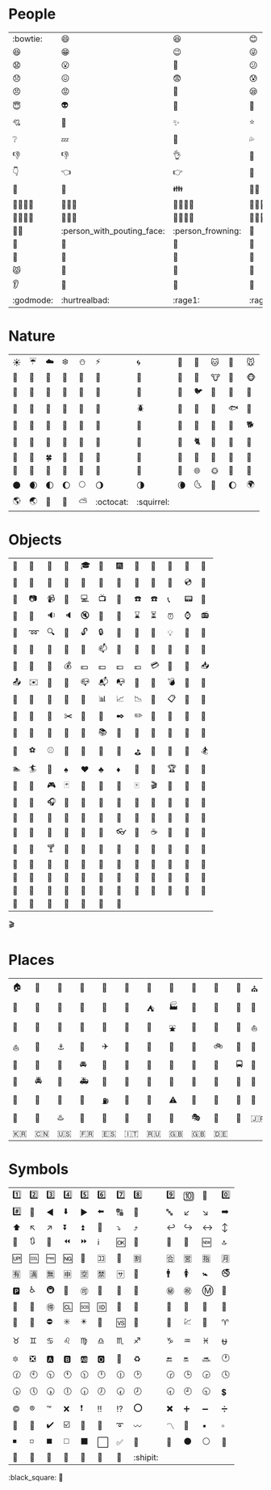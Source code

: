 # People

|   |   |   |   |   |   |   |   |   |   |   |   |
| --- | --- | --- | --- | --- | --- | --- | --- | --- | --- | --- | --- |
| :bowtie: | :smile: | :laughing: | :blush: | :smiley: | :relaxed: | :smirk: | :heart_eyes: | :kissing_heart: | :kissing_closed_eyes: | :flushed: | :relieved: |
| :satisfied: | :grin: | :wink: | :stuck_out_tongue_winking_eye: | :stuck_out_tongue_closed_eyes: | :grinning: | :kissing: | :kissing_smiling_eyes: | :stuck_out_tongue: | :sleeping: | :worried: | :frowning: |
| :anguished: | :open_mouth: | :grimacing: | :confused: | :hushed: | :expressionless: | :unamused: | :sweat_smile: | :sweat: | :disappointed_relieved: | :weary: | :pensive: |
| :disappointed: | :confounded: | :fearful: | :cold_sweat: | :persevere: | :cry: | :sob: | :joy: | :astonished: | :scream: | :neckbeard: | :tired_face: |
| :angry: | :rage: | :triumph: | :sleepy: | :yum: | :mask: | :sunglasses: | :dizzy_face: | :imp: | :smiling_imp: | :neutral_face: | :no_mouth: |
| :innocent: | :alien: | :yellow_heart: | :blue_heart: | :purple_heart: | :heart: | :green_heart: | :broken_heart: | :heartbeat: | :heartpulse: | :two_hearts: | :revolving_hearts: |
| :cupid: | :sparkling_heart: | :sparkles: | :star: | :star2: | :dizzy: | :boom: | :collision: | :anger: | :exclamation: | :question: | :grey_exclamation: |
| :grey_question: | :zzz: | :dash: | :sweat_drops: | :notes: | :musical_note: | :fire: | :hankey: | :poop: | :shit: | :+1: | :thumbsup: |
| :-1: | :thumbsdown: | :ok_hand: | :punch: | :facepunch: | :fist: | :v: | :wave: | :hand: | :raised_hand: | :open_hands: | :point_up: |
| :point_down: | :point_left: | :point_right: | :raised_hands: | :pray: | :point_up_2: | :clap: | :muscle: | :metal: | :fu: | :walking: | :runner: |
| :running: | :couple: | :family: | :family_man_boy: | :family_man_boy_boy: | :family_man_girl: | :family_man_girl_boy: ‍| :family_man_girl_girl: ‍‍| :family_man_man_boy: | :family_man_man_boy_boy: | :family_man_man_girl: | :family_man_man_girl_boy: |
| :family_man_man_girl_girl: ‍| :family_man_woman_boy: | :family_man_woman_boy_boy: | :family_man_woman_girl: ‍| :family_man_woman_girl_boy: ‍| :family_man_woman_girl_girl: ‍‍| :family_woman_boy: | :family_woman_boy_boy: | :family_woman_girl: ‍| :family_woman_girl_boy: ‍| :family_woman_girl_girl: ‍‍| :family_woman_woman_boy: |
| :family_woman_woman_boy_boy: | :family_woman_woman_girl: ‍| :family_woman_woman_girl_boy: ‍| :family_woman_woman_girl_girl: | :two_men_holding_hands: | :two_women_holding_hands: | :dancer: | :dancers: | :ok_woman: | :no_good: | :information_desk_person: | :raising_hand: |
| :bride_with_veil: | :person_with_pouting_face: | :person_frowning: | :bow: | :couplekiss_man_man: | :couplekiss_man_woman: | :couplekiss_woman_woman: | :couple_with_heart: | :couple_with_heart_man_man: | :couple_with_heart_woman_man: | :couple_with_heart_woman_woman: | :massage: |
| :haircut: | :nail_care: | :boy: | :girl: | :woman: | :man: | :baby: | :older_woman: | :older_man: | :person_with_blond_hair: | :man_with_gua_pi_mao: | :man_with_turban: |
| :construction_worker: | :cop: | :angel: | :princess: | :smiley_cat: | :smile_cat: | :heart_eyes_cat: | :kissing_cat: | :smirk_cat: | :scream_cat: | :crying_cat_face: | :joy_cat: |
| :pouting_cat: | :japanese_ogre: | :japanese_goblin: | :see_no_evil: | :hear_no_evil: | :speak_no_evil: | :guardsman: | :skull: | :feet: | :lips: | :kiss: | :droplet: |
| :ear: | :eyes: | :nose: | :tongue: | :love_letter: | :bust_in_silhouette: | :busts_in_silhouette: | :speech_balloon: | :thought_balloon: | :feelsgood: | :finnadie: | :goberserk: |
| :godmode: | :hurtrealbad: | :rage1: | :rage2: | :rage3: | :rage4: | :suspect: | :trollface: |||||

# Nature

|   |   |   |   |   |   |   |   |   |   |   |   |
| --- | --- | --- | --- | --- | --- | --- | --- | --- | --- | --- | --- |
| :sunny: | :umbrella: | :cloud: | :snowflake: | :snowman: | :zap: | :cyclone: | :foggy: | :ocean: | :cat: | :dog: | :mouse: |
| :hamster: | :rabbit: | :wolf: | :frog: | :tiger: | :koala: | :bear: | :pig: | :pig_nose: | :cow: | :boar: | :monkey_face: |
| :monkey: | :horse: | :racehorse: | :camel: | :sheep: | :elephant: | :panda_face: | :snake: | :bird: | :baby_chick: | :hatched_chick: | :hatching_chick: |
| :chicken: | :penguin: | :turtle: | :bug: | :honeybee: | :ant: | :beetle: | :snail: | :octopus: | :tropical_fish: | :fish: | :whale: |
| :whale2: | :dolphin: | :cow2: | :ram: | :rat: | :water_buffalo: | :tiger2: | :rabbit2: | :dragon: | :goat: | :rooster: | :dog2: |
| :pig2: | :mouse2: | :ox: | :dragon_face: | :blowfish: | :crocodile: | :dromedary_camel: | :leopard: | :cat2: | :poodle: | :paw_prints: | :bouquet: |
| :cherry_blossom: | :tulip: | :four_leaf_clover: | :rose: | :sunflower: | :hibiscus: | :maple_leaf: | :leaves: | :fallen_leaf: | :herb: | :mushroom: | :cactus: |
| :palm_tree: | :evergreen_tree: | :deciduous_tree: | :chestnut: | :seedling: | :blossom: | :ear_of_rice: | :shell: | :globe_with_meridians: | :sun_with_face: | :full_moon_with_face: | :new_moon_with_face: |
| :new_moon: | :waxing_crescent_moon: | :first_quarter_moon: | :waxing_gibbous_moon: | :full_moon: | :waning_gibbous_moon: | :last_quarter_moon: | :waning_crescent_moon: | :last_quarter_moon_with_face: | :first_quarter_moon_with_face: | :moon: | :earth_africa: |
| :earth_americas: | :earth_asia: | :volcano: | :milky_way: | :partly_sunny: | :octocat: | :squirrel: |

# Objects

|   |   |   |   |   |   |   |   |   |   |   |   |
| --- | --- | --- | --- | --- | --- | --- | --- | --- | --- | --- | --- |
| :bamboo: | :gift_heart: | :dolls: | :school_satchel: | :mortar_board: | :flags: | :fireworks: | :sparkler: | :wind_chime: | :rice_scene: | :jack_o_lantern: | :ghost: |
| :santa: | :christmas_tree: | :gift: | :bell: | :no_bell: | :tanabata_tree: | :tada: | :confetti_ball: | :balloon: | :crystal_ball: | :cd: | :dvd: |
| :floppy_disk: | :camera: | :video_camera: | :movie_camera: | :computer: | :tv: | :iphone: | :phone: | :telephone: | :telephone_receiver: | :pager: | :fax: |
| :minidisc: | :vhs: | :sound: | :speaker: | :mute: | :loudspeaker: | :mega: | :hourglass: | :hourglass_flowing_sand: | :alarm_clock: | :watch: | :radio: |
| :satellite: | :loop: | :mag: | :mag_right: | :unlock: | :lock: | :lock_with_ink_pen: | :closed_lock_with_key: | :key: | :bulb: | :flashlight: | :high_brightness: |
| :low_brightness: | :electric_plug: | :battery: | :calling: | :email: | :mailbox: | :postbox: | :bath: | :bathtub: | :shower: | :toilet: | :wrench: |
| :nut_and_bolt: | :hammer: | :seat: | :moneybag: | :yen: | :dollar: | :pound: | :euro: | :credit_card: | :money_with_wings: | :e-mail: | :inbox_tray: |
| :outbox_tray: | :envelope: | :incoming_envelope: | :postal_horn: | :mailbox_closed: | :mailbox_with_mail: | :mailbox_with_no_mail: | :door: | :smoking: | :bomb: | :gun: | :hocho: |
| :pill: | :syringe: | :page_facing_up: | :page_with_curl: | :bookmark_tabs: | :bar_chart: | :chart_with_upwards_trend: | :chart_with_downwards_trend: | :scroll: | :clipboard: | :calendar: | :date: |
| :card_index: | :file_folder: | :open_file_folder: | :scissors: | :pushpin: | :paperclip: | :black_nib: | :pencil2: | :straight_ruler: | :triangular_ruler: | :closed_book: | :green_book: |
| :blue_book: | :orange_book: | :notebook: | :notebook_with_decorative_cover: | :ledger: | :books: | :bookmark: | :name_badge: | :microscope: | :telescope: | :newspaper: | :football: |
| :basketball: | :soccer: | :baseball: | :tennis: | :8ball: | :rugby_football: | :bowling: | :golf: | :mountain_bicyclist: | :bicyclist: | :horse_racing: | :snowboarder: |
| :swimmer: | :surfer: | :ski: | :spades: | :hearts: | :clubs: | :diamonds: | :gem: | :ring: | :trophy: | :musical_score: | :musical_keyboard: |
| :violin: | :space_invader: | :video_game: | :black_joker: | :flower_playing_cards: | :game_die: | :dart: | :mahjong: | :clapper: | :memo: | :pencil: | :book: |
| :art: | :microphone: | :headphones: | :trumpet: | :saxophone: | :guitar: | :shoe: | :sandal: | :high_heel: | :lipstick: | :boot: | :shirt: |
| :tshirt: | :necktie: | :womans_clothes: | :dress: | :running_shirt_with_sash: | :jeans: | :kimono: | :bikini: | :ribbon: | :tophat: | :crown: | :womans_hat: |
| :mans_shoe: | :closed_umbrella: | :briefcase: | :handbag: | :pouch: | :purse: | :eyeglasses: | :fishing_pole_and_fish: | :coffee: | :tea: | :sake: | :baby_bottle: |
| :beer: | :beers: | :cocktail: | :tropical_drink: | :wine_glass: | :fork_and_knife: | :pizza: | :hamburger: | :fries: | :poultry_leg: | :meat_on_bone: | :spaghetti: |
| :curry: | :fried_shrimp: | :bento: | :sushi: | :fish_cake: | :rice_ball: | :rice_cracker: | :rice: | :ramen: | :stew: | :oden: | :dango: |
| :egg: | :bread: | :doughnut: | :custard: | :icecream: | :ice_cream: | :shaved_ice: | :birthday: | :cake: | :cookie: | :chocolate_bar: | :candy: |
| :lollipop: | :honey_pot: | :apple: | :green_apple: | :tangerine: | :lemon: | :cherries: | :grapes: | :watermelon: | :strawberry: | :peach: | :melon: |
| :banana: | :pear: | :pineapple: | :sweet_potato: | :eggplant: | :tomato: | :corn: |
:clapper:
# Places

|   |   |   |   |   |   |   |   |   |   |   |   |
| --- | --- | --- | --- | --- | --- | --- | --- | --- | --- | --- | --- |
| :house: | :house_with_garden: | :school: | :office: | :post_office: | :hospital: | :bank: | :convenience_store: | :love_hotel: | :hotel: | :wedding: | :church: |
| :department_store: | :european_post_office: | :city_sunrise: | :city_sunset: | :japanese_castle: | :european_castle: | :tent: | :factory: | :tokyo_tower: | :japan: | :mount_fuji: | :sunrise_over_mountains: |
| :sunrise: | :stars: | :statue_of_liberty: | :bridge_at_night: | :carousel_horse: | :rainbow: | :ferris_wheel: | :fountain: | :roller_coaster: | :ship: | :speedboat: | :boat: |
| :sailboat: | :rowboat: | :anchor: | :rocket: | :airplane: | :helicopter: | :steam_locomotive: | :tram: | :mountain_railway: | :bike: | :aerial_tramway: | :suspension_railway: |
| :mountain_cableway: | :tractor: | :blue_car: | :oncoming_automobile: | :car: | :red_car: | :taxi: | :oncoming_taxi: | :articulated_lorry: | :bus: | :oncoming_bus: | :rotating_light: |
| :police_car: | :oncoming_police_car: | :fire_engine: | :ambulance: | :minibus: | :truck: | :train: | :station: | :train2: | :bullettrain_front: | :bullettrain_side: | :light_rail: |
| :monorail: | :railway_car: | :trolleybus: | :ticket: | :fuelpump: | :vertical_traffic_light: | :traffic_light: | :warning: | :construction: | :beginner: | :atm: | :slot_machine: |
| :busstop: | :barber: | :hotsprings: | :checkered_flag: | :crossed_flags: | :izakaya_lantern: | :moyai: | :circus_tent: | :performing_arts: | :round_pushpin: | :triangular_flag_on_post: | :jp: |
| :kr: | :cn: | :us: | :fr: | :es: | :it: | :ru: | :gb: | :uk: | :de: |
# Symbols

|   |   |   |   |   |   |   |   |   |   |   |   |
| --- | --- | --- | --- | --- | --- | --- | --- | --- | --- | --- | --- |
| :one: | :two: | :three: | :four: | :five: | :six: | :seven: | :eight: | :nine: | :keycap_ten: | :1234: | :zero: |
| :hash: | :symbols: | :arrow_backward: | :arrow_down: | :arrow_forward: | :arrow_left: | :capital_abcd: | :abcd: | :abc: | :arrow_lower_left: | :arrow_lower_right: | :arrow_right: |
| :arrow_up: | :arrow_upper_left: | :arrow_upper_right: | :arrow_double_down: | :arrow_double_up: | :arrow_down_small: | :arrow_heading_down: | :arrow_heading_up: | :leftwards_arrow_with_hook: | :arrow_right_hook: | :left_right_arrow: | :arrow_up_down: |
| :arrow_up_small: | :arrows_clockwise: | :arrows_counterclockwise: | :rewind: | :fast_forward: | :information_source: | :ok: | :twisted_rightwards_arrows: | :repeat: | :repeat_one: | :new: | :top: |
| :up: | :cool: | :free: | :ng: | :cinema: | :koko: | :signal_strength: | :u5272: | :u5408: | :u55b6: | :u6307: | :u6708: |
| :u6709: | :u6e80: | :u7121: | :u7533: | :u7a7a: | :u7981: | :sa: | :restroom: | :mens: | :womens: | :baby_symbol: | :no_smoking: |
| :parking: | :wheelchair: | :metro: | :baggage_claim: | :accept: | :wc: | :potable_water: | :put_litter_in_its_place: | :secret: | :congratulations: | :m: | :passport_control: |
| :left_luggage: | :customs: | :ideograph_advantage: | :cl: | :sos: | :id: | :no_entry_sign: | :underage: | :no_mobile_phones: | :do_not_litter: | :non-potable_water: | :no_bicycles: |
| :no_pedestrians: | :children_crossing: | :no_entry: | :eight_spoked_asterisk: | :eight_pointed_black_star: | :heart_decoration: | :vs: | :vibration_mode: | :mobile_phone_off: | :chart: | :currency_exchange: | :aries: |
| :taurus: | :gemini: | :cancer: | :leo: | :virgo: | :libra: | :scorpius: | :sagittarius: | :capricorn: | :aquarius: | :pisces: | :ophiuchus: |
| :six_pointed_star: | :negative_squared_cross_mark: | :a: | :b: | :ab: | :o2: | :diamond_shape_with_a_dot_inside: | :recycle: | :end: | :on: | :soon: | :clock1: |
| :clock130: | :clock10: | :clock1030: | :clock11: | :clock1130: | :clock12: | :clock1230: | :clock2: | :clock230: | :clock3: | :clock330: | :clock4: |
| :clock430: | :clock5: | :clock530: | :clock6: | :clock630: | :clock7: | :clock730: | :clock8: | :clock830: | :clock9: | :clock930: | :heavy_dollar_sign: |
| :copyright: | :registered: | :tm: | :x: | :heavy_exclamation_mark: | :bangbang: | :interrobang: | :o: | :heavy_multiplication_x: | :heavy_plus_sign: | :heavy_minus_sign: | :heavy_division_sign: |
| :white_flower: | :100: | :heavy_check_mark: | :ballot_box_with_check: | :radio_button: | :link: | :curly_loop: | :wavy_dash: | :part_alternation_mark: | :trident: | :black_small_square: | :white_small_square: |
| :black_medium_small_square: | :white_medium_small_square: | :black_medium_square: | :white_medium_square: | :black_large_square: | :white_large_square: | :white_check_mark: | :black_square_button: | :white_square_button: | :black_circle: | :white_circle: | :red_circle: |
| :large_blue_circle: | :large_blue_diamond: | :large_orange_diamond: | :small_blue_diamond: | :small_orange_diamond: | :small_red_triangle: | :small_red_triangle_down: | :shipit: |


:black_square:
:couplekiss: